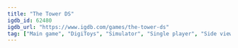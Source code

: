 ```yaml
---
title: "The Tower DS"
igdb_id: 62480
igdb_url: "https://www.igdb.com/games/the-tower-ds"
tag: ["Main game", "DigiToys", "Simulator", "Single player", "Side view", "Business"]
---
```

